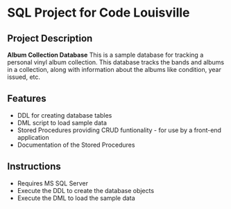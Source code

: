 # SQL Project for Code Louisville

## Project Description
**Album Collection Database**
This is a sample database for tracking a personal vinyl album collection. This database tracks the bands and albums in a collection, along with information about the albums like condition, year issued, etc.

## Features
- DDL for creating database tables 
- DML script to load sample data
- Stored Procedures providing CRUD funtionality - for use by a front-end application
- Documentation of the Stored Procedures

## Instructions
- Requires MS SQL Server
- Execute the DDL to create the database objects
- Execute the DML to load the sample data

